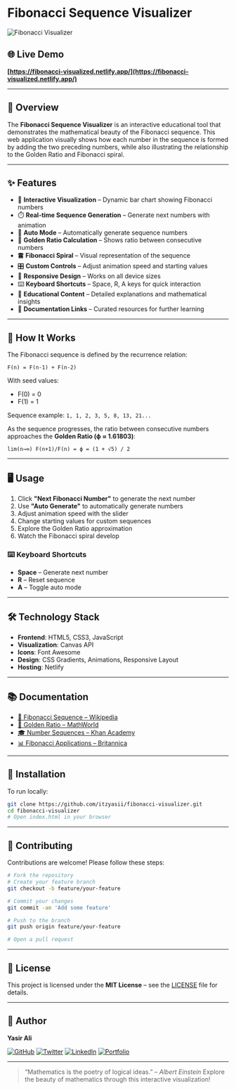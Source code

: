 # Fibonacci Sequence Visualizer

![Fibonacci Visualizer](https://media.istockphoto.com/id/951686588/photo/the-golden-spiral.jpg)

## 🌐 Live Demo

**[https://fibonacci-visualized.netlify.app/](https://fibonacci-visualized.netlify.app/)**

---

## 📖 Overview

The **Fibonacci Sequence Visualizer** is an interactive educational tool that demonstrates the mathematical beauty of the Fibonacci sequence. This web application visually shows how each number in the sequence is formed by adding the two preceding numbers, while also illustrating the relationship to the Golden Ratio and Fibonacci spiral.

---

## ✨ Features

* 🎨 **Interactive Visualization** – Dynamic bar chart showing Fibonacci numbers
* ⏱️ **Real-time Sequence Generation** – Generate next numbers with animation
* 🔀 **Auto Mode** – Automatically generate sequence numbers
* 📀 **Golden Ratio Calculation** – Shows ratio between consecutive numbers
* 🖀 **Fibonacci Spiral** – Visual representation of the sequence
* 🎛️ **Custom Controls** – Adjust animation speed and starting values
* 📱 **Responsive Design** – Works on all device sizes
* ⌨️ **Keyboard Shortcuts** – Space, R, A keys for quick interaction
* 📘 **Educational Content** – Detailed explanations and mathematical insights
* 🔗 **Documentation Links** – Curated resources for further learning

---

## 🧪 How It Works

The Fibonacci sequence is defined by the recurrence relation:

```
F(n) = F(n-1) + F(n-2)
```

With seed values:

* F(0) = 0
* F(1) = 1

Sequence example:
`1, 1, 2, 3, 5, 8, 13, 21...`

As the sequence progresses, the ratio between consecutive numbers approaches the **Golden Ratio (ϕ ≈ 1.61803)**:

```
lim(n→∞) F(n+1)/F(n) = ϕ = (1 + √5) / 2
```

---

## 🖥️ Usage

1. Click **"Next Fibonacci Number"** to generate the next number
2. Use **"Auto Generate"** to automatically generate numbers
3. Adjust animation speed with the slider
4. Change starting values for custom sequences
5. Explore the Golden Ratio approximation
6. Watch the Fibonacci spiral develop

### ⌨️ Keyboard Shortcuts

* **Space** – Generate next number
* **R** – Reset sequence
* **A** – Toggle auto mode

---

## 🛠️ Technology Stack

* **Frontend**: HTML5, CSS3, JavaScript
* **Visualization**: Canvas API
* **Icons**: Font Awesome
* **Design**: CSS Gradients, Animations, Responsive Layout
* **Hosting**: Netlify

---

## 📚 Documentation

* [📘 Fibonacci Sequence – Wikipedia](https://en.wikipedia.org/wiki/Fibonacci_sequence)
* [📀 Golden Ratio – MathWorld](https://mathworld.wolfram.com/GoldenRatio.html)
* [🎓 Number Sequences – Khan Academy](https://www.khanacademy.org/math/algebra/x2f8bb11595b61c86:sequences)
* [📊 Fibonacci Applications – Britannica](https://www.britannica.com/science/Fibonacci-number)

---

## 🚀 Installation

To run locally:

```bash
git clone https://github.com/itzyasii/fibonacci-visualizer.git
cd fibonacci-visualizer
# Open index.html in your browser
```

---

## 🤝 Contributing

Contributions are welcome! Please follow these steps:

```bash
# Fork the repository
# Create your feature branch
git checkout -b feature/your-feature

# Commit your changes
git commit -am 'Add some feature'

# Push to the branch
git push origin feature/your-feature

# Open a pull request
```

---

## 📜 License

This project is licensed under the **MIT License** – see the [LICENSE](LICENSE) file for details.

---

## 👤 Author

**Yasir Ali**

[![GitHub](https://img.shields.io/badge/GitHub-itzyasii-blue?style=flat\&logo=github)](https://github.com/itzyasii)
[![Twitter](https://img.shields.io/badge/Twitter-@itzyasiii-blue?style=flat\&logo=twitter)](https://twitter.com/itzyasiii)
[![LinkedIn](https://img.shields.io/badge/LinkedIn-yasirali-blue?style=flat\&logo=linkedin)](https://linkedin.com/in/yasirali)
[![Portfolio](https://img.shields.io/badge/Portfolio-yasirali.dev-green?style=flat)](https://yasirali.dev)

---

> “Mathematics is the poetry of logical ideas.” – *Albert Einstein*
> Explore the beauty of mathematics through this interactive visualization!

